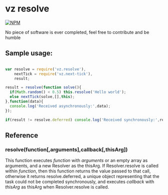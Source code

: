 # vz resolve

[![NPM](https://nodei.co/npm/vz.resolve.png?downloads=true)](https://nodei.co/npm/vz.resolve/)

No piece of software is ever completed, feel free to contribute and be humble

## Sample usage:

```javascript

var resolve = require('vz.resolve'),
    nextTick = require('vz.next-tick'),
    result;

result = resolve(function solve(){
  if(Math.random() < 0.5) this.resolve('Hello world');
  else nextTick(solve,[],this);
},function(data){
  console.log('Received asynchronously:',data);
});

if(result != resolve.deferred) console.log('Received synchronously:',result);

```
## Reference

### resolve(function[,arguments],callback[,thisArg])

This function executes *function* with *arguments* or an empty array as arguments, and a new Resolver as the thisArg. If Resolver.resolve is called within *function*, then this function returns the value passed to that call, otherwise it returns resolve.deferred, a unique object representing that the task could not be completed synchronously, and executes *callback* with *thisArg* as thisArg when Resolver.resolve is called.
